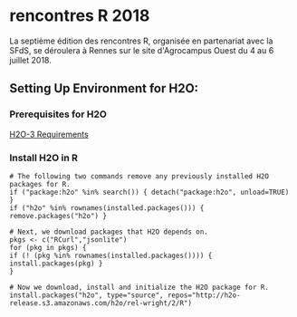 # rencontres R 2018
La septième édition des rencontres R, organisée en partenariat avec la SFdS, se déroulera à Rennes sur le site d'Agrocampus Ouest du 4 au 6 juillet 2018.

## Setting Up Environment for H2O:

### Prerequisites for H2O

[H2O-3 Requirements](http://h2o-release.s3.amazonaws.com/h2o/rel-wright/2/docs-website/h2o-docs/welcome.html#requirements)

### Install H2O in R
```
# The following two commands remove any previously installed H2O packages for R.
if ("package:h2o" %in% search()) { detach("package:h2o", unload=TRUE) }
if ("h2o" %in% rownames(installed.packages())) { remove.packages("h2o") }

# Next, we download packages that H2O depends on.
pkgs <- c("RCurl","jsonlite")
for (pkg in pkgs) {
if (! (pkg %in% rownames(installed.packages()))) { install.packages(pkg) }
}

# Now we download, install and initialize the H2O package for R.
install.packages("h2o", type="source", repos="http://h2o-release.s3.amazonaws.com/h2o/rel-wright/2/R")
```
